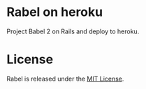 # Rabel on heroku

Project Babel 2 on Rails and deploy to heroku.

# License

Rabel is released under the [MIT License](http://opensource.org/licenses/MIT).
